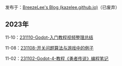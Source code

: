 发布于：[BreezeLee's Blog (kazelee.github.io)](https://kazelee.github.io/)（已废弃）

## 2023年

11-10：[231110-Godot-入门教程视频整理总结](../游戏制作/程序技术/231110-Godot-入门教程视频整理总结.md)

11-08：[231108-开关问题算法与游戏中的例子](../技术杂项/算法研究/231108-开关问题算法与游戏中的例子.md)

11-02：[231102-Godot-4-教程《勇者传说》编程笔记](../游戏制作/程序技术/231102-Godot-4-教程《勇者传说》编程笔记.md)
